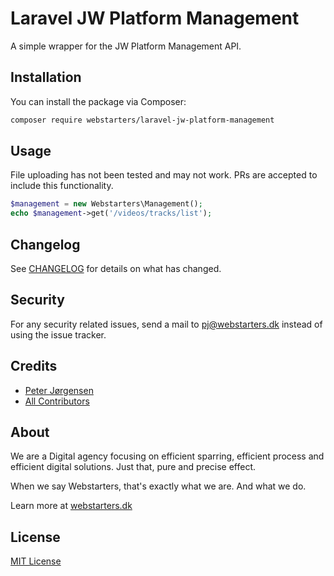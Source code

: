 # Laravel JW Platform Management

A simple wrapper for the JW Platform Management API.

## Installation

You can install the package via Composer:

```bash
composer require webstarters/laravel-jw-platform-management
```

## Usage

File uploading has not been tested and may not work. PRs are accepted to include this functionality.

```php
$management = new Webstarters\Management();
echo $management->get('/videos/tracks/list');
```

## Changelog

See [CHANGELOG](CHANGELOG.md) for details on what has changed.

## Security

For any security related issues, send a mail to [pj@webstarters.dk](mailto:pj@webstarters.dk) instead of using the issue tracker.

## Credits

- [Peter Jørgensen](https://github.com/peterchrjoergensen)
- [All Contributors](../../contributors)

## About

We are a Digital agency focusing on efficient sparring, efficient process and efficient digital solutions. Just that, pure and precise effect.

When we say Webstarters, that's exactly what we are. And what we do.

Learn more at [webstarters.dk](https://webstarters.dk)

## License

[MIT License](LICENSE)